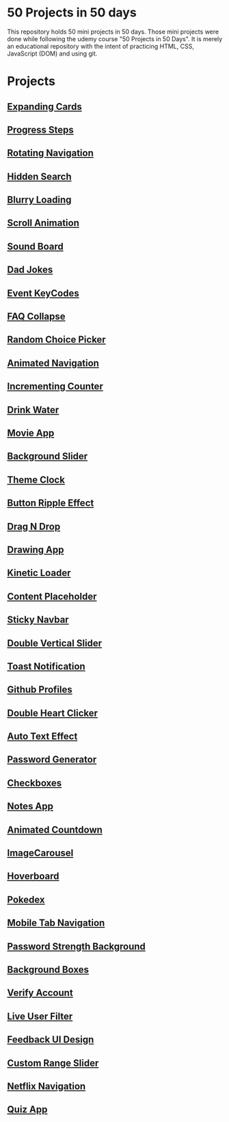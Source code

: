 # 50 Projects in 50 days

This repository holds 50 mini projects in 50 days. Those mini projects were done while following the udemy course "50 Projects in 50 Days". It is merely an educational repository with
the intent of practicing HTML, CSS, JavaScript (DOM) and using git.

# Projects

## [Expanding Cards](https://github.com/Tales-Andrade/50projects-50days/tree/main/ExpandingCards)

## [Progress Steps](https://github.com/Tales-Andrade/50projects-50days/tree/main/ProgressSteps)

## [Rotating Navigation](https://github.com/Tales-Andrade/50projects-50days/tree/main/RotatingNavigation)

## [Hidden Search](https://github.com/Tales-Andrade/50projects-50days/tree/main/HiddenSearch)

## [Blurry Loading](https://github.com/Tales-Andrade/50projects-50days/tree/main/BlurryLoading)

## [Scroll Animation](https://github.com/Tales-Andrade/50projects-50days/tree/main/ScrollAnimation)

## [Sound Board](https://github.com/Tales-Andrade/50projects-50days/tree/main/SoundBoard)

## [Dad Jokes](https://github.com/Tales-Andrade/50projects-50days/tree/main/DadJokes)

## [Event KeyCodes](https://github.com/Tales-Andrade/50projects-50days/tree/main/EventKeyCodes)

## [FAQ Collapse](https://github.com/Tales-Andrade/50projects-50days/tree/main/FAQCollapse)

## [Random Choice Picker](https://github.com/Tales-Andrade/50projects-50days/tree/main/RandomChoicePicker)

## [Animated Navigation](https://github.com/Tales-Andrade/50projects-50days/tree/main/AnimatedNavigation)

## [Incrementing Counter](https://github.com/Tales-Andrade/50projects-50days/tree/main/IncrementingCounter)

## [Drink Water](https://github.com/Tales-Andrade/50projects-50days/tree/main/DrinkWater)

## [Movie App](https://github.com/Tales-Andrade/50projects-50days/tree/main/MovieApp)

## [Background Slider](https://github.com/Tales-Andrade/50projects-50days/tree/main/BackgroundSlider)

## [Theme Clock](https://github.com/Tales-Andrade/50projects-50days/tree/main/ThemeClock)

## [Button Ripple Effect](https://github.com/Tales-Andrade/50projects-50days/tree/main/ButtonRippleEffect)

## [Drag N Drop](https://github.com/Tales-Andrade/50projects-50days/tree/main/DragNDrop)

## [Drawing App](https://github.com/Tales-Andrade/50projects-50days/tree/main/DrawingApp)

## [Kinetic Loader](https://github.com/Tales-Andrade/50projects-50days/tree/main/KineticLoader)

## [Content Placeholder](https://github.com/Tales-Andrade/50projects-50days/tree/main/ContentPlaceholder)

## [Sticky Navbar](https://github.com/Tales-Andrade/50projects-50days/tree/main/StickyNavbar)

## [Double Vertical Slider](https://github.com/Tales-Andrade/50projects-50days/tree/main/DoubleVerticalSlider)

## [Toast Notification](https://github.com/Tales-Andrade/50projects-50days/tree/main/ToastNotification)

## [Github Profiles](https://github.com/Tales-Andrade/50projects-50days/tree/main/GithubProfiles)

## [Double Heart Clicker](https://github.com/Tales-Andrade/50projects-50days/tree/main/DoubleHeartClicker)

## [Auto Text Effect](https://github.com/Tales-Andrade/50projects-50days/tree/main/AutoTextEffect)

## [Password Generator](https://github.com/Tales-Andrade/50projects-50days/tree/main/PasswordGenerator)

## [Checkboxes](https://github.com/Tales-Andrade/50projects-50days/tree/main/Checkboxes)

## [Notes App](https://github.com/Tales-Andrade/50projects-50days/tree/main/NotesApp)

## [Animated Countdown](https://github.com/Tales-Andrade/50projects-50days/tree/main/AnimatedCountdown)

## [ImageCarousel](https://github.com/Tales-Andrade/50projects-50days/tree/main/ImageCarousel)

## [Hoverboard](https://github.com/Tales-Andrade/50projects-50days/tree/main/Hoverboard)

## [Pokedex](https://github.com/Tales-Andrade/50projects-50days/tree/main/Pokedex)

## [Mobile Tab Navigation](https://github.com/Tales-Andrade/50projects-50days/tree/main/MobileTabNavigation)

## [Password Strength Background](https://github.com/Tales-Andrade/50projects-50days/tree/main/PasswordStrengthBackground)

## [Background Boxes](https://github.com/Tales-Andrade/50projects-50days/tree/main/BackgroundBoxes)

## [Verify Account](https://github.com/Tales-Andrade/50projects-50days/tree/main/VerifyAccount)

## [Live User Filter](https://github.com/Tales-Andrade/50projects-50days/tree/main/LiveUserFilter)

## [Feedback UI Design](https://github.com/Tales-Andrade/50projects-50days/tree/main/FeedbackDesign)

## [Custom Range Slider](https://github.com/Tales-Andrade/50projects-50days/tree/main/CustomRangeSlider)

## [Netflix Navigation](https://github.com/Tales-Andrade/50projects-50days/tree/main/NetflixNavigation)

## [Quiz App](https://github.com/Tales-Andrade/50projects-50days/tree/main/QuizApp)